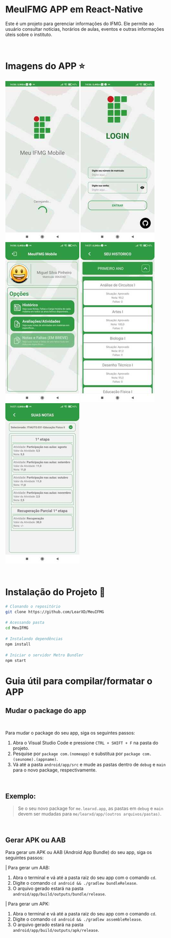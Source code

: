 # MeuIFMG APP em React-Native

Este é um projeto para gerenciar informações do IFMG. Ele permite ao usuário consultar notícias, horários de aulas, eventos e outras informações úteis sobre o instituto.

<br>

# Imagens do APP ⭐

![descrição da imagem](/imagens/loading.jpeg)
![descrição da imagem](/imagens/login.jpeg)
![descrição da imagem](/imagens/perfil.jpeg)
![descrição da imagem](/imagens/historico.jpeg)
![descrição da imagem](/imagens/notas.jpeg)

<br>

# Instalação do Projeto 🚀
```bash
# Clonando o repositório
git clone https://github.com/LearXD/MeuIFMG

# Acessando pasta
cd MeuIFMG

# Instalando dependências
npm install

# Iniciar o servidor Metro Bundler
npm start
```


# Guia útil para compilar/formatar o APP

## Mudar o package do app

<br>

Para mudar o package do seu app, siga os seguintes passos:

1. Abra o Visual Studio Code e pressione `CTRL + SHIFT + F` na pasta do projeto.
2. Pesquise por `package com.(nomeapp)` e substitua por `package com.(seunome).(appname)`.
3. Vá até a pasta `android/app/src` e mude as pastas dentro de `debug` e `main` para o novo package, respectivamente.

<br>

## Exemplo:

> Se o seu novo package for `me.learxd.app`, as pastas em `debug` e `main` devem ser mudadas para `me/learxd/app/(outros arquivos/pastas)`.

<br>

## Gerar APK ou AAB

Para gerar um APK ou AAB (Android App Bundle) do seu app, siga os seguintes passos:

| Para gerar um AAB:

1. Abra o terminal e vá até a pasta raiz do seu app com o comando `cd`.
2. Digite o comando `cd android && ./gradlew bundleRelease`.
3. O arquivo gerado estará na pasta `android/app/build/outputs/bundle/release`.

| Para gerar um APK:

1. Abra o terminal e vá até a pasta raiz do seu app com o comando `cd`.
2. Digite o comando `cd android && ./gradlew assembleRelease`.
3. O arquivo gerado estará na pasta `android/app/build/outputs/apk/release`.
